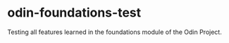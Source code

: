 # odin-foundations-test
Testing all features learned in the foundations module of the Odin Project.
